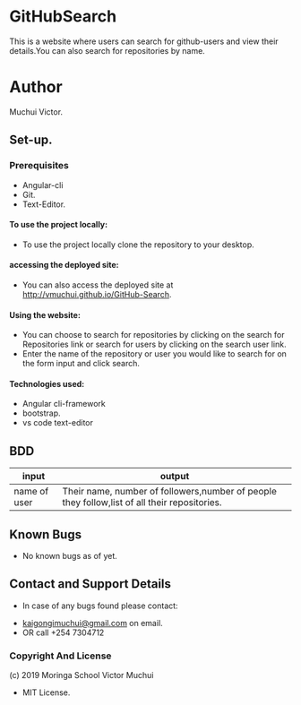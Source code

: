 # GitHubSearch
This is a website where users can search for github-users and view their details.You can also search for repositories by name.
# Author
Muchui Victor.

## Set-up.
### Prerequisites
* Angular-cli
* Git.
* Text-Editor.
#### To use the project locally:
* To use the project locally clone the repository to your desktop.
#### accessing the deployed site:
* You can also access the deployed site at http://vmuchui.github.io/GitHub-Search.

#### Using the website:
* You can choose to search for repositories by clicking on the search for Repositories link or search for users by clicking on the search user link.
* Enter the name of the repository or user you would like to search for on the form input and click search.
#### Technologies used:
* Angular cli-framework
* bootstrap.
* vs code text-editor
## BDD

|input|output
|-----|-----
|name of user|Their name, number of followers,number of people they follow,list of all their repositories.
## Known Bugs
* No known bugs as of yet.
## Contact and Support Details
* In case of any bugs found please contact:
- kaigongimuchui@gmail.com on email.
- OR call +254 7304712
### Copyright And License

(c) 2019 Moringa School Victor Muchui
- MIT License.

